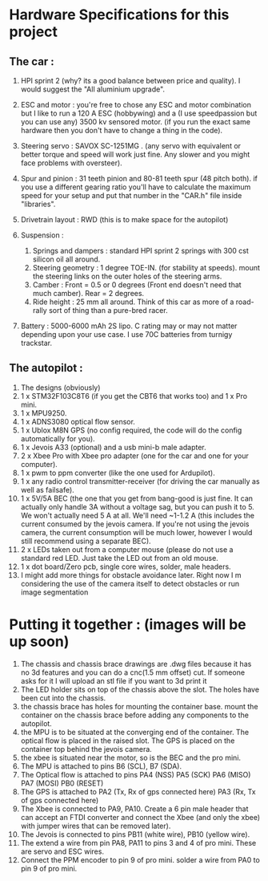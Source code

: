 # Hardware Specifications for this project

## The car : 
1) HPI sprint 2 (why? its a good balance between price and quality). I would suggest the "All aluminium upgrade".

2) ESC and motor : you're free to chose any ESC and motor combination but I like to run a 120 A ESC (hobbywing) and a (I use speedpassion but you can use any) 3500 kv sensored motor. (if you run the exact same hardware then you don't have to change a thing in the code).
3) Steering servo : SAVOX SC-1251MG . (any servo with equivalent or better torque and speed will work just fine. Any slower and you might face problems with oversteer).
4) Spur and pinion : 31 teeth pinion and 80-81 teeth spur (48 pitch both). if you use a different gearing ratio you'll have to calculate the maximum speed for your setup and put that number in the "CAR.h" file inside "libraries".
5) Drivetrain layout : RWD (this is to make space for the autopilot)
6) Suspension :
    1) Springs and dampers : standard HPI sprint 2 springs with 300 cst silicon oil all around.
    2) Steering geometry : 1 degree TOE-IN. (for stability at speeds). mount the steering links on the outer holes of the steering arms.
    3) Camber : Front = 0.5 or 0 degrees (Front end doesn't need that much camber). Rear = 2 degrees.
    4) Ride height : 25 mm all around. Think of this car as more of a road-rally sort of thing than a pure-bred racer.
7) Battery : 5000-6000 mAh 2S lipo. C rating may or may not matter depending upon your use case. I use 70C batteries from turnigy trackstar.

## The autopilot : 
1) The designs (obviously)
2) 1 x STM32F103C8T6 (if you get the CBT6 that works too) and 1 x Pro mini.
3) 1 x MPU9250.
4) 1 x ADNS3080 optical flow sensor.
5) 1 x Ublox M8N GPS (no config required, the code will do the config automatically for you).
6) 1 x Jevois A33 (optional) and a usb mini-b male adapter.
7) 2 x Xbee Pro with Xbee pro adapter (one for the car and one for your computer).
8) 1 x pwm to ppm converter (like the one used for Ardupilot).
9) 1 x any radio control transmitter-receiver (for driving the car manually as well as failsafe).
10) 1 x 5V/5A BEC (the one that you get from bang-good is just fine. It can actually only handle 3A without a voltage sag, but you can push it to 5. We won't actually need 5 A at all. We'll need ~1-1.2 A (this includes the current consumed by the jevois camera. If you're not using the jevois camera, the current consumption will be much lower, however I would still recommend using a separate BEC).
11) 2 x LEDs taken out from a computer mouse (please do not use a standard red LED. Just take the LED out from an old mouse. 
12) 1 x dot board/Zero pcb, single core wires, solder, male headers.
13) I might add more things for obstacle avoidance later. Right now I m considering the use of the camera itself to detect obstacles or run image segmentation

# Putting it together : (images will be up soon)
1) The chassis and chassis brace drawings are .dwg files because it has no 3d features and you can do a cnc(1.5 mm offset) cut. If someone asks for it I will upload an stl file if you want to 3d print it
2) The LED holder sits on top of the chassis above the slot. The holes have been cut into the chassis.
3) the chassis brace has holes for mounting the container base. mount the container on the chassis brace before adding any components to the autopilot.
4) the MPU is to be situated at the converging end of the container. The optical flow is placed in the raised slot. The GPS is placed on the container top behind the jevois camera.
5) the xbee is situated near the motor, so is the BEC and the pro mini.
6) The MPU is attached to pins B6 (SCL), B7 (SDA).
7) The Optical flow is attached to pins PA4 (NSS) PA5 (SCK) PA6 (MISO) PA7 (MOSI) PB0 (RESET)
8) The GPS is attached to PA2 (Tx, Rx of gps connected here) PA3 (Rx, Tx of gps connected here)
9) The Xbee is connected to PA9, PA10. Create a 6 pin male header that can accept an FTDI converter and connect the Xbee (and only the xbee) with jumper wires that can be removed later).
10) The Jevois is connected to pins PB11 (white wire), PB10 (yellow wire).
11) The extend a wire from pin PA8, PA11 to pins 3 and 4 of pro mini. These are servo and ESC wires.
12) Connect the PPM encoder to pin 9 of pro mini. solder a wire from PA0 to pin 9 of pro mini.
